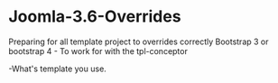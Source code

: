 # Joomla-3.6-Overrides
Preparing for all template project to overrides correctly Bootstrap 3 or bootstrap 4 - To work for with the tpl-conceptor

-What's template you use.